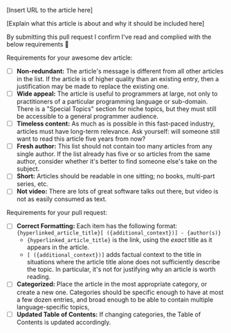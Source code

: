 [Insert URL to the article here]

[Explain what this article is about and why it should be included here]

By submitting this pull request I confirm I've read and complied with the below requirements 🖖

Requirements for your awesome dev article:

* [ ] **Non-redundant:** The article's message is different from all other articles in the list. If the article is of
    higher quality than an existing entry, then a justification may be made to replace the existing one.
* [ ] **Wide appeal:** The article is useful to programmers at large, not only to practitioners of a particular
    programming language or sub-domain. There is a "Special Topics" section for niche topics, but they must still be
    accessible to a general programmer audience.
* [ ] **Timeless content:** As much as is possible in this fast-paced industry, articles must have long-term relevance.
    Ask yourself: will someone still want to read this article five years from now?
* [ ] **Fresh author:** This list should not contain too many articles from any single author. If the list already
    has five or so articles from the same author, consider whether it's better to find someone else's take on the
    subject.
* [ ] **Short:** Articles should be readable in one sitting; no books, multi-part series, etc.
* [ ] **Not video:** There are lots of great software talks out there, but video is not as easily consumed as text.

Requirements for your pull request:

* [ ] **Correct Formatting:** Each item has the following format: `{hyperlinked_article_title}[ ({additional_context})] - {author(s)}`
    * `{hyperlinked_article_title}` is the link, using the *exact* title as it appears in the article.
    * `[ ({additional_context})]` adds factual context to the title in situations where the article title alone does
        not sufficiently describe the topic. In particular, it's not for justifying why an article is worth reading.
* [ ] **Categorized:** Place the article in the most appropriate category, or create a new one. Categories should be
    specific enough to have at most a few dozen entries, and broad enough to be able to contain multiple
    language-specific topics,
* [ ] **Updated Table of Contents:** If changing categories, the Table of Contents is updated accordingly.
